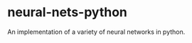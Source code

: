 neural-nets-python
==================

An implementation of a variety of neural networks in python.
